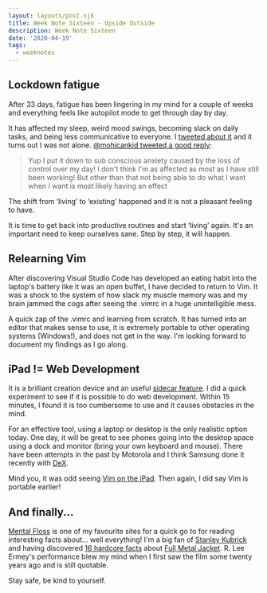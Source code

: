 ```yaml
---
layout: layouts/post.njk
title: Week Note Sixteen - Upside Outside
description: Week Note Sixteen
date: '2020-04-19'
tags:
  - weeknotes
---
```


## Lockdown fatigue

After 33 days, fatigue has been lingering in my mind for a couple of weeks and everything feels like autopilot mode to get through day by day.

It has affected my sleep, weird mood swings, becoming slack on daily tasks, and being less communicative to everyone. I [tweeted about it](https://twitter.com/craigbutcher/status/1249953995449401348?s=20) and it turns out I was not alone. [@mohicankid tweeted a good reply](https://twitter.com/mohicankid/status/1249970305067606016?s=20):

> Yup I put it down to sub conscious anxiety caused by the loss of control over my day! I don't think I'm as affected as most as I have still been working! But other than that not being able to do what I want when I want is most likely having an effect

The shift from ‘living’ to ‘existing’ happened and it is not a pleasant feeling to have.

It is time to get back into productive routines and start ‘living’ again. It's an important need to keep ourselves sane. Step by step, it will happen.

## Relearning Vim

After discovering Visual Studio Code has developed an eating habit into the laptop's battery like it was an open buffet, I have decided to return to Vim. It was a shock to the system of how slack my muscle memory was and my brain jammed the cogs after seeing the .vimrc in a huge unintelligible mess.

A quick zap of the .vimrc and learning from scratch. It has turned into an editor that makes sense to use, it is extremely portable to other operating systems (Windows!), and does not get in the way. I'm looking forward to document my findings as I go along.

## iPad != Web Development

It is a brilliant creation device and an useful [sidecar feature](https://support.apple.com/en-us/HT210380). I did a quick experiment to see if it is possible to do web development. Within 15 minutes, I found it is too cumbersome to use and it causes obstacles in the mind.

For an effective tool, using a laptop or desktop is the only realistic option today. One day, it will be great to see phones going into the desktop space using a dock and monitor (bring your own keyboard and mouse). There have been attempts in the past by Motorola and I think Samsung done it recently with [DeX](https://www.samsung.com/us/explore/dex/).

Mind you, it was odd seeing [Vim on the iPad](https://apps.apple.com/us/app/vim/id492668168). Then again, I did say Vim is portable earlier!

## And finally...

[Mental Floss](https://www.mentalfloss.com/) is one of my favourite sites for a quick go to for reading interesting facts about... well everything! I'm a big fan of [Stanley Kubrick](https://en.wikipedia.org/wiki/Stanley_Kubrick) and having discovered [16 hardcore facts](https://www.mentalfloss.com/article/65427/16-hardcore-facts-about-full-metal-jacket) about [Full Metal Jacket](https://en.wikipedia.org/wiki/Full_Metal_Jacket). R. Lee Ermey's performance blew my mind when I first saw the film some twenty years ago and is still quotable.

Stay safe, be kind to yourself.
